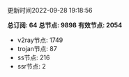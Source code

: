 更新时间2022-09-28 19:18:56

**总订阅: 64**
**总节点: 9898**
**有效节点: 2054**
- v2ray节点: 1749
- trojan节点: 87
- ss节点: 216
- ssr节点: 2
